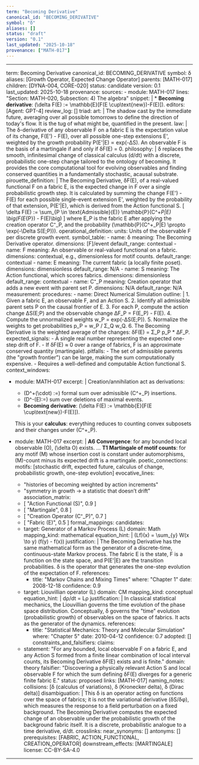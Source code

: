```yaml
---
term: "Becoming Derivative"
canonical_id: "BECOMING_DERIVATIVE"
symbol: "δ"
aliases: []
status: "draft"
version: "0.1"
last_updated: "2025-10-18"
provenance: ["MATH-017"]
---
```


---
term: Becoming Derivative
canonical_id: BECOMING_DERIVATIVE
symbol: δ
aliases: [Growth Operator, Expected Change Operator]
parents: [MATH-017]
children: [DYNA-004, CORE-020]
status: candidate
version: 0.1
last_updated: 2025-10-18
provenance:
  sources:
    - module: MATH-017
      lines: "Section: MATH-020, Subsection: 4) The algebra"
      snippet: |
        * **Becoming derivative**: (\delta F(E) := \mathbb{E}[F(E \cup\text{new})-F(E)]).
  editors: [Agent: GPT-4]
  review_log: []
triad:
  art: |
    The shadow cast by the immediate future, averaging over all possible tomorrows to define the direction of today's flow. It is the tug of what might be, quantified in the present.
  law: |
    The δ-derivative of any observable F on a fabric E is the expectation value of its change, F(E') - F(E), over all possible one-step extensions E', weighted by the growth probability P(E'|E) ∝ exp(-ΔS). An observable F is the basis of a martingale if and only if δF(E) = 0.
  philosophy: |
    δ replaces the smooth, infinitesimal change of classical calculus (d/dt) with a discrete, probabilistic one-step change tailored to the ontology of becoming. It provides the core computational tool for evolving observables and finding conserved quantities in a fundamentally stochastic, acausal substrate.
pirouette_definition: |
  The Becoming Derivative, δF(E), of a real-valued functional F on a fabric E, is the expected change in F over a single probabilistic growth step. It is calculated by summing the change F(E') - F(E) for each possible single-event extension E', weighted by the probability of that extension, P(E'|E), which is derived from the Action functional S.
  [
  \delta F(E) := \sum_{P \in \text{Admissible}(E)} \mathbb{P}(C^+_P|E) \big(F(E_{P}) - F(E)\big)
  ]
  where E_P is the fabric E after applying the creation operator C⁺_P, and the probability \(\mathbb{P}(C^+_P|E) \propto \exp(-\Delta S(E;P))\).
operational_definition:
  units: Units of the observable F per discrete growth event.
  symbol_table:
    - name: δ
      meaning: The Becoming Derivative operator.
      dimensions: [F]/event
      default_range: contextual
    - name: F
      meaning: An observable or real-valued functional on a fabric.
      dimensions: contextual, e.g., dimensionless for motif counts.
      default_range: contextual
    - name: E
      meaning: The current fabric (a locally finite poset).
      dimensions: dimensionless
      default_range: N/A
    - name: S
      meaning: The Action functional, which scores fabrics.
      dimensions: dimensionless
      default_range: contextual
    - name: C⁺_P
      meaning: Creation operator that adds a new event with parent set P.
      dimensions: N/A
      default_range: N/A
  measurement:
    procedures:
      - name: Direct Numerical Simulation
        outline: |
          1. Given a fabric E, an observable F, and an Action S.
          2. Identify all admissible parent sets P on the causal frontier of E.
          3. For each P, compute the action change ΔS(E;P) and the observable change ΔF_P = F(E_P) - F(E).
          4. Compute the unnormalized weights w_P = exp(-ΔS(E;P)).
          5. Normalize the weights to get probabilities p_P = w_P / Σ_Q w_Q.
          6. The Becoming Derivative is the weighted average of the changes: δF(E) = Σ_P p_P * ΔF_P.
        expected_signals:
          - A single real number representing the expected one-step drift of F.
          - If δF(E) ≈ 0 over a range of fabrics, F is an approximate conserved quantity (martingale).
        pitfalls:
          - The set of admissible parents (the "growth frontier") can be large, making the sum computationally expensive.
          - Requires a well-defined and computable Action functional S.
context_windows:
  - module: MATH-017
    excerpt: |
      Creation/annihilation act as derivations:
      * (D^+(\cdot) :=) formal sum over admissible (C^+_P) insertions.
      * (D^-(E):=) sum over deletions of maximal events.
      * **Becoming derivative**: (\delta F(E) := \mathbb{E}[F(E \cup\text{new})-F(E)]).

      This is your **calculus**: everything reduces to counting convex subposets and their changes under (C^+_P).
  - module: MATH-017
    excerpt: |
      **A6 Convergence**: for any bounded local observable (O), (\delta O) exists.
      ...
      **T1 Martingale of motif counts**: for any motif (M) whose insertion cost is constant under automorphisms, (M)-count minus its expected drift is a martingale.
poetic_connections:
  motifs: [stochastic drift, expected future, calculus of change, probabilistic growth, one-step evolution]
  evocative_lines:
    - "histories of becoming weighted by action increments"
    - "symmetry in growth → a statistic that doesn’t drift"
  association_matrix:
    - [ "Action Functional (S)", 0.9 ]
    - [ "Martingale", 0.8 ]
    - [ "Creation Operator (C⁺_P)", 0.7 ]
    - [ "Fabric (E)", 0.5 ]
formal_mappings:
  candidates:
    - target: Generator of a Markov Process (L)
      domain: Math
      mapping_kind: mathematical
      equation_hint: |
        (Lf)(x) = \sum_{y} W(x \to y) (f(y) - f(x))
      justification: |
        The Becoming Derivative has the same mathematical form as the generator of a discrete-time, continuous-state Markov process. The fabric E is the state, F is a function on the state space, and P(E'|E) are the transition probabilities. δ is the operator that generates the one-step evolution of the expectation of F.
      references:
        - title: "Markov Chains and Mixing Times"
          where: "Chapter 1"
          date: 2008-12-18
      confidence: 0.9
    - target: Liouvillian operator (L)
      domain: CM
      mapping_kind: conceptual
      equation_hint: |
        dρ/dt = Lρ
      justification: |
        In classical statistical mechanics, the Liouvillian governs the time evolution of the phase space distribution. Conceptually, δ governs the "time" evolution (probabilistic growth) of observables on the space of fabrics. It acts as the generator of the dynamics.
      references:
        - title: "Statistical Mechanics: Theory and Molecular Simulation"
          where: "Chapter 5"
          date: 2010-04-12
      confidence: 0.7
  adopted: []
constraints_and_falsifiers:
  claims:
    - statement: "For any bounded, local observable F on a fabric E, and any Action S formed from a finite linear combination of local interval counts, its Becoming Derivative δF(E) exists and is finite."
      domain: theory
      falsifier: "Discovering a physically relevant Action S and local observable F for which the sum defining δF(E) diverges for a generic finite fabric E."
      status: proposed
      links: [MATH-017]
naming_notes:
  collisions: [δ (calculus of variations), δ (Kronecker delta), δ (Dirac delta)]
  disambiguation: |
    This δ is an operator acting on functions over the space of fabrics; it is not the variational derivative (δS/δφ), which measures the response to a field perturbation on a fixed background. The Becoming Derivative computes the expected change of an observable under the probabilistic growth of the background fabric itself. It is a discrete, probabilistic analogue to a time derivative, d/dt.
crosslinks:
  near_synonyms: []
  antonyms: []
  prerequisites: [FABRIC, ACTION_FUNCTIONAL, CREATION_OPERATOR]
  downstream_effects: [MARTINGALE]
license: CC-BY-SA-4.0
---